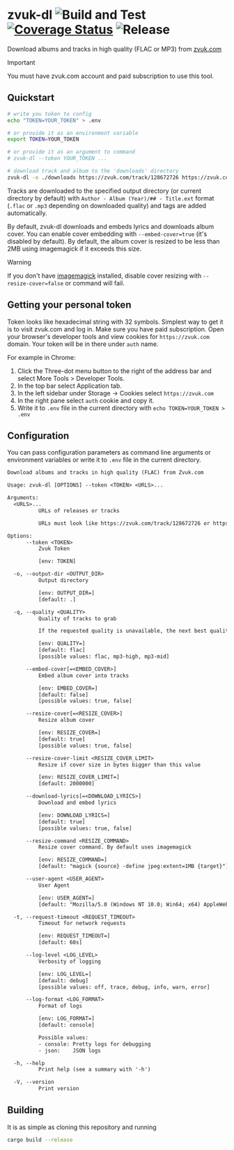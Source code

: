 # zvuk-dl ![Build and Test](https://github.com/skarrok/zvuk-dl-rs/actions/workflows/build_and_test.yml/badge.svg) [![Coverage Status](https://coveralls.io/repos/github/skarrok/zvuk-dl-rs/badge.svg?branch=main)](https://coveralls.io/github/skarrok/zvuk-dl-rs?branch=main) ![Release](https://github.com/skarrok/zvuk-dl-rs/actions/workflows/release.yml/badge.svg)

Download albums and tracks in high quality (FLAC or MP3) from [zvuk.com](https://zvuk.com)

> [!IMPORTANT]
> You must have zvuk.com account and paid subscription to use this tool.

## Quickstart

```sh
# write you token to config
echo "TOKEN=YOUR_TOKEN" > .env

# or provide it as an environment variable
export TOKEN=YOUR_TOKEN

# or provide it as an argument to command
# zvuk-dl --token YOUR_TOKEN ...

# download track and album to the 'downloads' directory
zvuk-dl -o ./downloads https://zvuk.com/track/128672726 https://zvuk.com/release/29970563
```

Tracks are downloaded to the specified output directory (or current directory by default) with
`Author - Album (Year)/## - Title.ext` format (`.flac` or `.mp3` depending on downloaded quality) and tags are added
automatically.

By default, zvuk-dl downloads and embeds lyrics and downloads album cover.
You can enable cover embedding with `--embed-cover=true` (it's disabled by default).
By default, the album cover is resized to be less than 2MB using imagemagick if it exceeds this size.

> [!WARNING]
> If you don't have [imagemagick](https://imagemagick.org) installed, disable
> cover resizing with `--resize-cover=false` or command will fail.

## Getting your personal token

Token looks like hexadecimal string with 32 symbols.
Simplest way to get it is to visit zvuk.com and log in.
Make sure you have paid subscription.
Open your browser's developer tools and view cookies for `https://zvuk.com` domain.
Your token will be in there under `auth` name.

For example in Chrome:

1. Click the Three-dot menu button to the right of the address bar and select
   More Tools > Developer Tools.
2. In the top bar select Application tab.
3. In the left sidebar under Storage -> Cookies select `https://zvuk.com`
4. In the right pane select `auth` cookie and copy it.
5. Write it to `.env` file in the current directory with
   `echo TOKEN=YOUR_TOKEN > .env`

## Configuration

You can pass configuration parameters as command line arguments or environment
variables or write it to `.env` file in the current directory.

```txt
Download albums and tracks in high quality (FLAC) from Zvuk.com

Usage: zvuk-dl [OPTIONS] --token <TOKEN> <URLS>...

Arguments:
  <URLS>...
          URLs of releases or tracks

          URLs must look like https://zvuk.com/track/128672726 or https://zvuk.com/release/29970563

Options:
      --token <TOKEN>
          Zvuk Token

          [env: TOKEN]

  -o, --output-dir <OUTPUT_DIR>
          Output directory

          [env: OUTPUT_DIR=]
          [default: .]

  -q, --quality <QUALITY>
          Quality of tracks to grab

          If the requested quality is unavailable, the next best quality will be downloaded automatically (flac -> mp3-high -> mp3-mid).

          [env: QUALITY=]
          [default: flac]
          [possible values: flac, mp3-high, mp3-mid]

      --embed-cover[=<EMBED_COVER>]
          Embed album cover into tracks

          [env: EMBED_COVER=]
          [default: false]
          [possible values: true, false]

      --resize-cover[=<RESIZE_COVER>]
          Resize album cover

          [env: RESIZE_COVER=]
          [default: true]
          [possible values: true, false]

      --resize-cover-limit <RESIZE_COVER_LIMIT>
          Resize if cover size in bytes bigger than this value

          [env: RESIZE_COVER_LIMIT=]
          [default: 2000000]

      --download-lyrics[=<DOWNLOAD_LYRICS>]
          Download and embed lyrics

          [env: DOWNLOAD_LYRICS=]
          [default: true]
          [possible values: true, false]

      --resize-command <RESIZE_COMMAND>
          Resize cover command. By default uses imagemagick

          [env: RESIZE_COMMAND=]
          [default: "magick {source} -define jpeg:extent=1MB {target}"]

      --user-agent <USER_AGENT>
          User Agent

          [env: USER_AGENT=]
          [default: "Mozilla/5.0 (Windows NT 10.0; Win64; x64) AppleWebKit/537.36 (KHTML, like Gecko) Chrome/131.0.0.0 Safari/537.36"]

  -t, --request-timeout <REQUEST_TIMEOUT>
          Timeout for network requests

          [env: REQUEST_TIMEOUT=]
          [default: 60s]

      --log-level <LOG_LEVEL>
          Verbosity of logging

          [env: LOG_LEVEL=]
          [default: debug]
          [possible values: off, trace, debug, info, warn, error]

      --log-format <LOG_FORMAT>
          Format of logs

          [env: LOG_FORMAT=]
          [default: console]

          Possible values:
          - console: Pretty logs for debugging
          - json:    JSON logs

  -h, --help
          Print help (see a summary with '-h')

  -V, --version
          Print version
```

## Building

It is as simple as cloning this repository and running

```bash
cargo build --release
```
